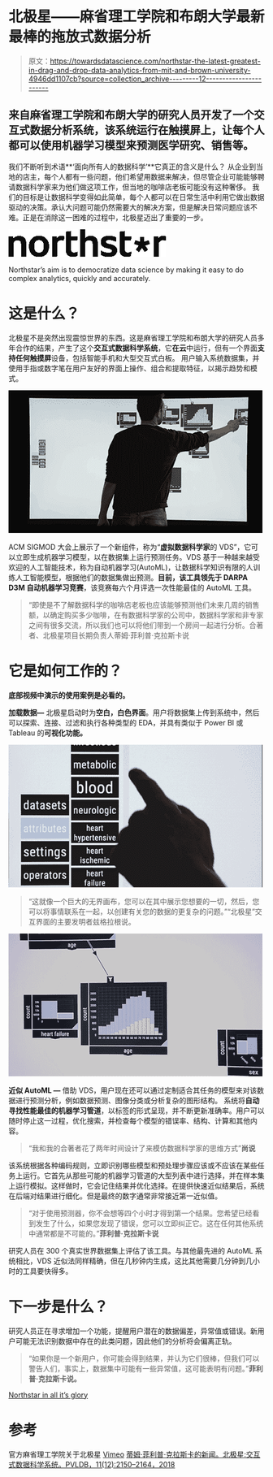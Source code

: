 # 北极星——麻省理工学院和布朗大学最新最棒的拖放式数据分析

> 原文：<https://towardsdatascience.com/northstar-the-latest-greatest-in-drag-and-drop-data-analytics-from-mit-and-brown-university-4946dd1107cb?source=collection_archive---------12----------------------->

## 来自麻省理工学院和布朗大学的研究人员开发了一个交互式数据分析系统，该系统运行在触摸屏上，让每个人都可以使用机器学习模型来预测医学研究、销售等。

我们不断听到术语**‘面向所有人的数据科学’**它真正的含义是什么？
从企业到当地的店主，每个人都有一些问题，他们希望用数据来解决，但尽管企业可能能够聘请数据科学家来为他们做这项工作，但当地的咖啡店老板可能没有这种奢侈。
我们的目标是让数据科学变得如此简单，每个人都可以在日常生活中利用它做出数据驱动的决策。承认大问题可能仍然需要大的解决方案，但是解决日常问题应该不难。正是在消除这一困难的过程中，北极星迈出了重要的一步。

![](img/ad16c0507a7b3c14450b74e8a95a2d23.png)

Northstar’s aim is to democratize data science by making it easy to do complex analytics, quickly and accurately.

# 这是什么？

北极星不是突然出现震惊世界的东西。这是麻省理工学院和布朗大学的研究人员多年合作的结果，产生了这个**交互式数据科学系统**，它**在云**中运行，但有一个界面**支持任何触摸屏**设备，包括智能手机和大型交互式白板。
用户输入系统数据集，并使用手指或数字笔在用户友好的界面上操作、组合和提取特征，以揭示趋势和模式。

![](img/0ed8b50b5858f123fc76de83afd922f2.png)

ACM SIGMOD 大会上展示了一个新组件，称为“**虚拟数据科学家**的 VDS”，它可以立即生成机器学习模型，以在数据集上运行预测任务。VDS 基于一种越来越受欢迎的人工智能技术，称为自动机器学习(AutoML)，让数据科学知识有限的人训练人工智能模型，根据他们的数据集做出预测。**目前，该工具领先于 DARPA D3M 自动机器学习竞赛**，该竞赛每六个月评选一次性能最佳的 AutoML 工具。

> “即使是不了解数据科学的咖啡店老板也应该能够预测他们未来几周的销售额，以确定购买多少咖啡，在有数据科学家的公司中，数据科学家和非专家之间有很多交流，所以我们也可以将他们带到一个房间一起进行分析。合著者、北极星项目长期负责人蒂姆·菲利普·克拉斯卡说

# 它是如何工作的？

**底部视频中演示的使用案例是必看的。**

**加载数据—** 北极星启动时为**空白，白色界面**。用户将数据集上传到系统中，然后可以探索、连接、过滤和执行各种类型的 EDA，并具有类似于 Power BI 或 Tableau 的**可视化功能。**

![](img/9ece5dbf7f166a385c3e684e0d9264d7.png)

> “这就像一个巨大的无界画布，您可以在其中展示您想要的一切，然后，您可以将事情联系在一起，以创建有关您的数据的更复杂的问题。”“北极星”交互界面的主要发明者兹格拉根说。

![](img/05576883e11f6c36724dcc770e34f1f2.png)

**近似 AutoML —** 借助 VDS，用户现在还可以通过定制适合其任务的模型来对该数据进行预测分析，例如数据预测、图像分类或分析复杂的图形结构。
系统将**自动寻找性能最佳的机器学习管道**，以标签的形式呈现，并不断更新准确率。用户可以随时停止这一过程，优化搜索，并检查每个模型的错误率、结构、计算和其他内容。

> “我和我的合著者花了两年时间设计了来模仿数据科学家的思维方式”**尚说**

该系统根据各种编码规则，立即识别哪些模型和预处理步骤应该或不应该在某些任务上运行。它首先从那些可能的机器学习管道的大型列表中进行选择，并在样本集上运行模拟。这样做时，它会记住结果并优化选择。在提供快速近似结果后，系统在后端对结果进行细化。但是最终的数字通常非常接近第一近似值。

> “对于使用预测器，你不会想等四个小时才得到第一个结果。您希望已经看到发生了什么，如果您发现了错误，您可以立即纠正它。这在任何其他系统中通常都是不可能的。”**菲利普·克拉斯卡说**

研究人员在 300 个真实世界数据集上评估了该工具。与其他最先进的 AutoML 系统相比，VDS 近似法同样精确，但在几秒钟内生成，这比其他需要几分钟到几小时的工具要快得多。

# **下一步是什么？**

研究人员正在寻求增加一个功能，提醒用户潜在的数据偏差，异常值或错误。新用户可能无法识别数据中存在的此类问题，因此他们的分析将会偏离正轨。

> “如果你是一个新用户，你可能会得到结果，并认为它们很棒，但我们可以警告人们，事实上，数据集中可能有一些异常值，这可能表明有问题。”**菲利普·克拉斯卡说。**

[Northstar in all it’s glory](https://vimeo.com/342787403)

# 参考

官方麻省理工学院关于北极星
[Vimeo](https://vimeo.com/342787403)
[蒂姆·菲利普·克拉斯卡的新闻。北极星:交互式数据科学系统。PVLDB，11(12):2150–2164，2018](http://www.vldb.org/pvldb/vol11/p2150-kraska.pdf)